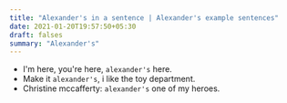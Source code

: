 ```yaml
---
title: "Alexander's in a sentence | Alexander's example sentences"
date: 2021-01-20T19:57:50+05:30
draft: falses
summary: "Alexander's"
---
```

- I'm here, you're here, `alexander's` here.
- Make it `alexander's`, i like the toy department.
- Christine mccafferty: `alexander's` one of my heroes.
                 
